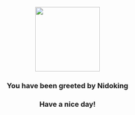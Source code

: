 <p align="center">
    <img src="https://raw.githubusercontent.com/PokeAPI/sprites/master/sprites/pokemon/34.png" width="150" height="150">
</p>
<h3 align="center">You have been greeted by  <b>Nidoking</b></h3>
<h3 align="center">Have a nice day!</h3>
